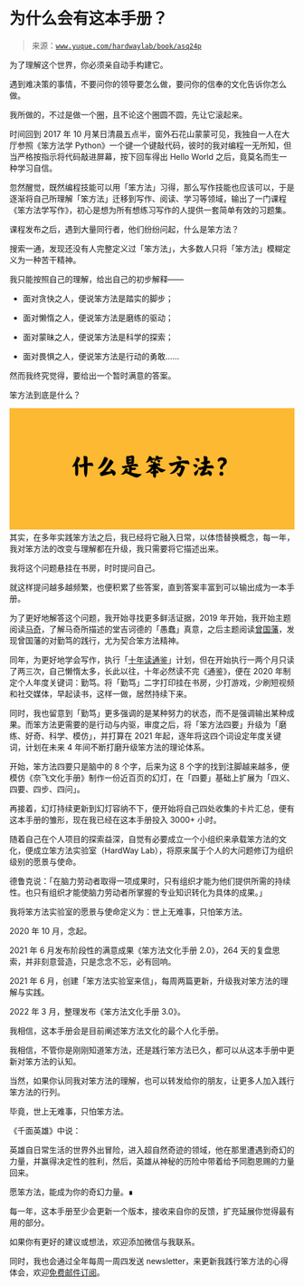 # 为什么会有这本手册？

> 来源：[`www.yuque.com/hardwaylab/book/asq24p`](https://www.yuque.com/hardwaylab/book/asq24p)

<ne-quote id="u4784d7a4" data-lake-id="u4784d7a4">

为了理解这个世界，你必须亲自动手构建它。 

遇到难决策的事情，不要问你的领导要怎么做，要问你的信奉的文化告诉你怎么做。</ne-quote> 

我所做的，不过是做一个圈，且不论这个圈圆不圆，先让它滚起来。 

时间回到 2017 年 10 月某日清晨五点半，窗外石花山蒙蒙可见，我独自一人在大厅参照《笨方法学 Python》一个键一个键敲代码，彼时的我对编程一无所知，但当严格按指示将代码敲进屏幕，按下回车得出 Hello World 之后，竟莫名而生一种学习自信。 

忽然醒觉，既然编程技能可以用「笨方法」习得，那么写作技能也应该可以，于是逐渐将自己所理解「笨方法」迁移到写作、阅读、学习等领域，输出了一门课程《笨方法学写作》，初心是想为所有想练习写作的人提供一套简单有效的习题集。 

课程发布之后，遇到大量同行者，他们纷纷问起，什么是笨方法？ 

搜索一通，发现还没有人完整定义过「笨方法」，大多数人只将「笨方法」模糊定义为一种苦干精神。 

我只能按照自己的理解，给出自己的初步解释—— 

+   面对贪快之人，便说笨方法是踏实的脚步； 

+   面对懒惰之人，便说笨方法是磨练的驱动； 

+   面对蒙昧之人，便说笨方法是科学的探索； 

+   面对畏惧之人，便说笨方法是行动的勇敢…… 

然而我终究觉得，要给出一个暂时满意的答案。 

笨方法到底是什么？ 

<ne-card data-card-name="image" data-card-type="inline" id="u5ae84f8b" data-event-boundary="card" class="ne-spacing-all">![HardwayLabUI.png](img/676658a6438d429d68b39c22d45ef7f7.png)  <ne-p id="u7fb0d007" data-lake-id="u7fb0d007">其实，在多年实践笨方法之后，我已经将它融入日常，以体悟替换概念，每一年，我对笨方法的改变与理解都在升级，我只需要将它描述出来。 

我将这个问题悬挂在书房，时时提问自己。 

就这样提问越多越频繁，也便积累了些答案，直到答案丰富到可以输出成为一本手册。 

为了更好地解答这个问题，我开始寻找更多鲜活证据，2019 年开始，我开始主题阅读[马奇](https://www.douban.com/doulist/46472818/)，了解马奇所描述的堂吉诃德的「愚蠢」真意，之后主题阅读[曾国藩](https://www.douban.com/doulist/109913623/)，发现曾国藩的对勤笃的践行，尤为契合笨方法精神。 

同年，为更好地学会写作，执行「[十年读通鉴](https://www.cnfeat.com/blog/2019/05/04/TenYears/)」计划，但在开始执行一两个月只读了两三次，自己懒惰太多，长此以往，十年必然读不完《通鉴》，便在 2020 年制定个人年度关键词：勤笃。将「勤笃」二字打印挂在书房，少打游戏，少刷短视频和社交媒体，早起读书，这样一做，居然持续下来。 

同时，我也留意到「勤笃」更多强调的是某种努力的状态，而不是强调输出某种成果。而笨方法更需要的是行动与内驱，审度之后，将「笨方法四要」升级为「磨练、好奇、科学、模仿」，并打算在 2021 年起，逐年将这四个词设定年度关键词，计划在未来 4 年间不断打磨升级笨方法的理论体系。 

开始，笨方法四要只是脑中的 8 个字，后来为这 8 个字的找到注脚越来越多，便模仿《奈飞文化手册》制作一份近百页的幻灯，在「四要」基础上扩展为「四义、四要、四步、四问」。 

再接着，幻灯持续更新到幻灯容纳不下，便开始将自己四处收集的卡片汇总，便有这本手册的雏形，现在我已经在这本手册投入 3000+ 小时。 

随着自己在个人项目的探索益深，自觉有必要成立一个小组织来承载笨方法的文化，便成立笨方法实验室（HardWay Lab），将原来属于个人的大问题修订为组织级别的愿景与使命。 <ne-quote id="u5b64c014" data-lake-id="u5b64c014">

德鲁克说：「在脑力劳动者取得一项成果时，只有组织才能为他们提供所需的持续性。也只有组织才能使脑力劳动者所掌握的专业知识转化为具体的成果。」</ne-quote> 

我将笨方法实验室的愿景与使命定义为：世上无难事，只怕笨方法。 

2020 年 10 月，念起。 

2021 年 6 月发布阶段性的满意成果《笨方法文化手册 2.0》，264 天的复盘思索，并非刻意营造，只是念念不忘，必有回响。 

2021 年 6 月，创建「笨方法实验室来信」，每周两篇更新，升级我对笨方法的理解与实践。 

2022 年 3 月，整理发布《笨方法文化手册 3.0》。 

我相信，这本手册会是目前阐述笨方法文化的最个人化手册。 

我相信，不管你是刚刚知道笨方法，还是践行笨方法已久，都可以从这本手册中更新对笨方法的认知。 

当然，如果你认同我对笨方法的理解，也可以转发给你的朋友，让更多人加入践行笨方法的行列。 

毕竟，世上无难事，只怕笨方法。  

<ne-card data-card-name="image" data-card-type="inline" id="ub487fb64" data-event-boundary="card" class="ne-spacing-all"><ne-p id="ub9dadfc0" data-lake-id="ub9dadfc0">《千面英雄》中说： <ne-quote id="uc554cf5c" data-lake-id="uc554cf5c">

英雄自日常生活的世界外出冒险，进入超自然奇迹的领域，他在那里遭遇到奇幻的力量，并赢得决定性的胜利，然后，英雄从神秘的历险中带着给予同胞恩赐的力量回来。</ne-quote> 

愿笨方法，能成为你的奇幻力量。∎ <ne-hole id="ub8ce30f2" data-lake-id="ub8ce30f2"><ne-card data-card-name="hr" data-card-type="block" id="EC1Uj" data-event-boundary="card">

每一年，这本手册至少会更新一个版本，接收来自你的反馈，扩充延展你觉得最有用的部分。 

如果你有更好的建议或想法，欢迎添加微信与我联系。  

<ne-card data-card-name="image" data-card-type="inline" id="uc8d7e322" data-event-boundary="card" class="ne-spacing-all"><ne-p id="ud5b732ed" data-lake-id="ud5b732ed">同时，我也会通过全年每周一周四发送 newsletter，来更新我践行笨方法的心得体会，欢迎[免费邮件订阅](http://newsletter.hardwaylab.com/)。 

<ne-card data-card-name="image" data-card-type="inline" id="uFyrx" data-event-boundary="card" class="ne-spacing-all"></ne-card></ne-card></ne-p></ne-card></ne-hole></ne-card></ne-p></ne-card></ne-p>